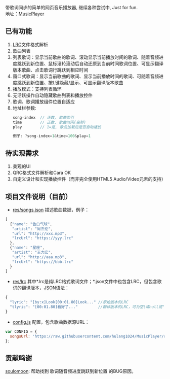 ﻿
带歌词同步的简单的网页音乐播放器, 继续各种尝试中, Just for fun.   
地址：[MusicPlayer](https://hulang1024.github.io/MusicPlayer/)

已有功能
-------
1. [LRC](https://en.wikipedia.org/wiki/LRC_(file_format))文件格式解析  
2. 歌曲列表  
3. 列表歌词：显示当前歌曲的歌词、滚动显示当前播放时间的歌词、随着音频进度跳跃到新位置、鼠标滚轮滚动后自动还原到当前时间歌词位置、可显示翻译版本歌曲、点击歌词行跳跃到相应时间
4. 窗口式歌词：显示当前歌曲的歌词、显示当前播放时间的歌词、可随着音频进度跳跃到新位置、按L键隐藏/显示、可显示翻译版本歌曲  
5. 播放模式：支持列表循环  
6. 无活跃操作自动隐藏歌曲列表和播放控件  
7. 歌词、歌词播放组件位置自适应  
8. 地址栏参数:
    ```js
    song-index  // 正数, 歌曲索引
    time        // 正数, 歌曲时间(毫秒)
    play        // 1=是, 歌曲加载后是否自动播放

    例子: ?song-index=1&time=100&play=1
    ```

待实现需求
---------
1. 美观的UI
2. QRC格式文件解析和Cara OK
3. 自定义设计和实现播放控件（而非完全使用HTML5 Audio/Video元素的支持）


项目文件说明（目前）
------------------
* [res/songs.json](https://github.com/hulang1024/MusicPlayer/blob/res/songs.json) 描述歌曲数据，例子：
```js
[
  {"name": "告白气球",
   "artist": "周杰伦",
   "url": "http://xxx.mp3",
   "lrcUrl": "https://yyy.lrc"
  },
  {"name": "星座",
   "artist": "王力宏",
   "url": "http://aaa.mp3",
   "lrcUrl": "https://bbb.lrc"
  }
]
```

* [res/lrc](https://github.com/hulang1024/MusicPlayer/tree/res/lrc) 其中\*.lrc是纯LRC格式歌词文件；\*.json文件中也包含LRC，但包含歌词的翻译版本，JSON语法：
```js
{
  "lyric": "[by:x]Look[00:01.80]Look..." //原始版本的LRC
  "tlyric": "[00:01.80]看好了..."         //翻译版本的LRC，可为空(填null或"")
}
```
* [config.js](config.js) 配置，包含歌曲数据源URL：
```js
var CONFIG = {
  songsUrl: 'https://raw.githubusercontent.com/hulang1024/MusicPlayer/res/songs.json'
};
```


贡献鸣谢
---------
[soulomoon](https://github.com/soulomoon): 帮助找到 歌词随音频进度跳跃到新位置 的BUG原因。

